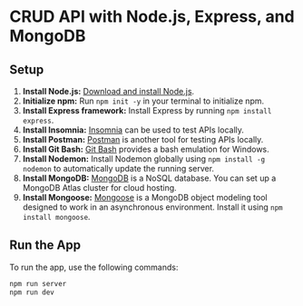 # CRUD API with Node.js, Express, and MongoDB

## Setup

1. **Install Node.js:** [Download and install Node.js](https://nodejs.org/en).
2. **Initialize npm:** Run `npm init -y` in your terminal to initialize npm.
3. **Install Express framework:** Install Express by running `npm install express`.
4. **Install Insomnia:** [Insomnia](https://insomnia.rest/) can be used to test APIs locally.
5. **Install Postman:** [Postman](https://www.postman.com/) is another tool for testing APIs locally.
6. **Install Git Bash:** [Git Bash](https://git-scm.com/downloads) provides a bash emulation for Windows.
7. **Install Nodemon:** Install Nodemon globally using `npm install -g nodemon` to automatically update the running server.
8. **Install MongoDB:** [MongoDB](https://www.mongodb.com/atlas/database) is a NoSQL database. You can set up a MongoDB Atlas cluster for cloud hosting.
9. **Install Mongoose:** [Mongoose](https://www.npmjs.com/package/mongoose) is a MongoDB object modeling tool designed to work in an asynchronous environment. Install it using `npm install mongoose`.

## Run the App

To run the app, use the following commands:

```bash
npm run server
npm run dev